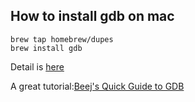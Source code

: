 ## How to install gdb on mac
```
brew tap homebrew/dupes
brew install gdb
```
Detail is [here](http://ntraft.com/installing-gdb-on-os-x-mavericks/)

A great tutorial:[Beej's Quick Guide to GDB][1]

[1]: http://beej.us/guide/bggdb/
